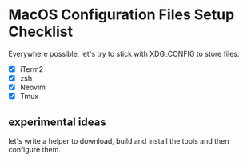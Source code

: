# MacOS Configuration Files Setup Checklist
Everywhere possible, let's try to stick with XDG_CONFIG to store files.

- [x] iTerm2
- [x] zsh
- [x] Neovim
- [x] Tmux

## experimental ideas
let's write a helper to download, build and install the tools and then configure them.
